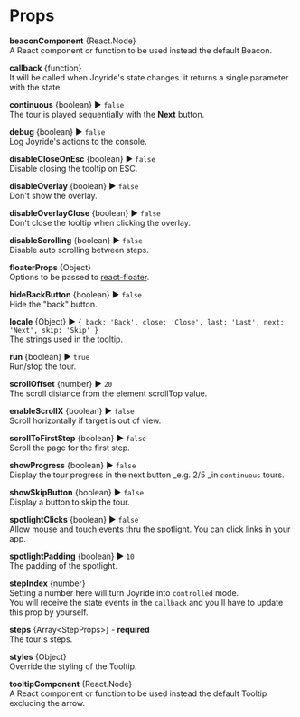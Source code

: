 # Props

**beaconComponent** {React.Node}  
A React component or function to be used instead the default Beacon.

**callback** {function}  
It will be called when Joyride's state changes. it returns a single parameter with the state.

**continuous** {boolean} ▶︎ `false`  
The tour is played sequentially with the **Next** button.

**debug** {boolean} ▶︎ `false`  
Log Joyride's actions to the console.

**disableCloseOnEsc** {boolean} ▶︎ `false`  
Disable closing the tooltip on ESC.

**disableOverlay** {boolean} ▶︎ `false`  
Don't show the overlay.

**disableOverlayClose** {boolean} ▶︎ `false`  
Don't close the tooltip when clicking the overlay.

**disableScrolling** {boolean} ▶︎ `false`  
Disable auto scrolling between steps.

**floaterProps** {Object}  
Options to be passed to [react-floater](https://github.com/gilbarbara/react-floater).

**hideBackButton** {boolean} ▶︎ `false`  
Hide the "back" button.

**locale** {Object} ▶︎ `{ back: 'Back', close: 'Close', last: 'Last', next: 'Next', skip: 'Skip' }`  
The strings used in the tooltip.

**run** {boolean} ▶︎ `true`  
Run/stop the tour.

**scrollOffset** {number} ▶︎ `20`  
The scroll distance from the element scrollTop value.

**enableScrollX** {boolean} ▶︎ `false`  
Scroll horizontally if target is out of view.

**scrollToFirstStep** {boolean} ▶︎ `false`  
Scroll the page for the first step.

**showProgress** {boolean} ▶︎ `false`  
Display the tour progress in the next button \_e.g. 2/5 \_in `continuous` tours.

**showSkipButton** {boolean} ▶︎ `false`  
Display a button to skip the tour.

**spotlightClicks** {boolean} ▶︎ `false`  
Allow mouse and touch events thru the spotlight. You can click links in your app.

**spotlightPadding** {boolean} ▶︎ `10`  
The padding of the spotlight.

**stepIndex** {number}  
Setting a number here will turn Joyride into `controlled` mode.  
You will receive the state events in the `callback` and you'll have to update this prop by yourself.

**steps** {Array&lt;StepProps&gt;} - **required**  
The tour's steps.

**styles** {Object}  
Override the styling of the Tooltip.

**tooltipComponent** {React.Node}  
A React component or function to be used instead the default Tooltip excluding the arrow.
